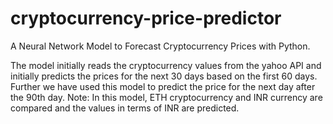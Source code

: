 # cryptocurrency-price-predictor
A Neural Network Model to Forecast Cryptocurrency Prices with Python.

The model initially reads the cryptocurrency values from the yahoo API and initially predicts the prices for the next 30 days based on the first 60 days.
Further we have used this model to predict the price for the next day after the 90th day.
Note: In this model, ETH cryptocurrency and INR currency are compared and the values in terms of INR are predicted.
